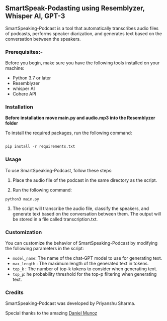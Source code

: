 ## SmartSpeak-Podasting using Resemblyzer, Whisper AI, GPT-3 

SmartSpeaking-Podcast is a tool that automatically transcribes audio files of podcasts, performs speaker diarization, and generates text based on the conversation between the speakers.

### Prerequisites:-

Before you begin, make sure you have the following tools installed on your machine:

- Python 3.7 or later
- Resemblyzer
- whisper AI
- Cohere API

### Installation

__Before installation move main.py and audio.mp3 into the Resemblyzer folder__

To install the required packages, run the following command:

```python 

pip install -r requirements.txt

```

### Usage

To use SmartSpeaking-Podcast, follow these steps:

1. Place the audio file of the podcast in the same directory as the script.

2. Run the following command:

```
python3 main.py 
```

3. The script will transcribe the audio file, classify the speakers, and generate text based on the conversation between them. The output will be stored in a file called transcription.txt.

### Customization

You can customize the behavior of SmartSpeaking-Podcast by modifying the following parameters in the script:

- `model_name`: The name of the chat-GPT model to use for generating text.
- `max_length` : The maximum length of the generated text in tokens.
- `top_k` : The number of top-k tokens to consider when generating text.
- `top_p`: he probability threshold for the top-p filtering when generating text.

### Credits 

SmartSpeaking-Podcast was developed by Priyanshu Sharma.

Special thanks to the amazing [Daniel Munoz](https://www.linkedin.com/in/munozai/)

